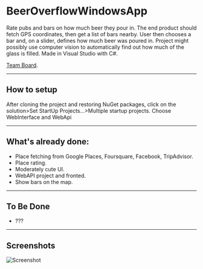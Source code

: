 # BeerOverflowWindowsApp

Rate pubs and bars on how much beer they pour in. 
The end product should fetch GPS coordinates, then get a list of bars nearby. User then chooses a bar and, on a slider, defines how much beer was poured in. Project might possibly use computer vision to automatically find out how much of the glass is filled.
Made in Visual Studio with C#.

[Team Board](https://github.com/joklek/BeerOverflowWindowsApp/projects/1?fullscreen=true).

_ _ _
## How to setup
After cloning the project and restoring NuGet packages, click on the solution>Set StartUp Projects...>Multiple startup projects. Choose WebInterface and WebApi

_ _ _
## What's already done:
- Place fetching from Google Places, Foursquare, Facebook, TripAdvisor.
- Place rating.
- Moderately cute UI.
- WebAPI project and fronted.
- Show bars on the map.

_ _ _
## To Be Done
- ???

_ _ _
## Screenshots
![Screenshot](https://i.imgur.com/lkhYRca.png)

